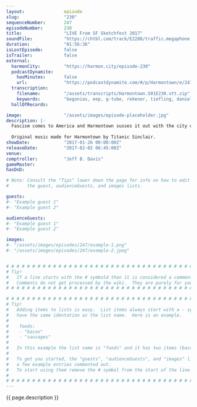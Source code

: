```yaml
---
layout:               episode
slug:                 "230"
sequenceNumber:       247
episodeNumber:        230
title:                "LIVE From SF Sketchfest 2017"
soundFile:            "https://chtbl.com/track/E2288/traffic.megaphone.fm/STA7033395606.mp3?updated=1596827132"
duration:             "01:56:36"
isLostEpisode:        false
isTrailer:            false
external:
  harmonCity:         "https://harmon.city/episode-230"
  podcastDynamite:
    hasMinutes:       false
    url:              "https://podcastdynamite.com/#/p/Harmontown/e/247/230"
  transcription:
    filename:         "/assets/transcripts/Harmontown.S01E230.vtt.zip"
    keywords:         "begonias, eep, g-tube, rekener, tiefling, daniella, necromancer, friendsforbenefits, pete's, sorting, 2x4, zayn, disgruntled, gelatinous, gerard, warlock, syrup, mime, kink, mussolini, ooze, healer, barrel, inauguration, bb"
  hallOfRecords:      

image:                "/assets/images/episode-placeholder.jpg"
description: |-
  Fascism comes to America and Harmontown susses it out with the city of San Francisco.
  
  Original music made for Harmontown by Titanic Sinclair.
showDate:             "2017-01-26 00:00:00Z"
releaseDate:          "2017-02-02 06:45:00Z"
venue:                
comptroller:          "Jeff B. Davis"
gameMaster:           
hasDnD:               

# Note: Consult the "Tips" lower down the page for info on how to edit
#       the guest, audienceGuests, and images lists.

guests:
#- "Example guest 1"
#- "Example guest 2"

audienceGuests:
#- "Example guest 1"
#- "Example guest 2"

images:
#- "/assets/images/episodes/247/example-1.png"
#- "/assets/images/episodes/247/example-2.jpeg"


# # # # # # # # # # # # # # # # # # # # # # # # # # # # # # # # # # # # # # # # # # # # #
# Tip!
#   If a line starts with the # symbold then it is considered a comment.
#   Comments do not get processed by the wiki.  They are purely for your information.
# # # # # # # # # # # # # # # # # # # # # # # # # # # # # # # # # # # # # # # # # # # # #

# # # # # # # # # # # # # # # # # # # # # # # # # # # # # # # # # # # # # # # # # # # # #
# Tip!
#   Adding items to lists is easy.  List items always start with a - symbol and have
#   have the same identation as the list name.  Here is an example.
#
#    foods:
#    - "bacon"
#    - "sausages"
#
#   In this example the list name is "foods" and it has two items (bacon, and sausages).
#
#   To get you started, the "guests", "audienceGuests", and "images" lists below have
#   a few example entries commented out.
#   To start using them remove the # symbol from the start of the line.
#
# # # # # # # # # # # # # # # # # # # # # # # # # # # # # # # # # # # # # # # # # # # # #
---
```


<!-- The episode description will be rendered here -->
{{ page.description }}

<!-- Add your content BELOW here -->
<!-- vvvvvvvvvvvvvvvvvvvvvvvvvvv -->




<!-- ^^^^^^^^^^^^^^^^^^^^^^^^^^^ -->
<!-- Add your content ABOVE here -->

<!-- The episode gallery will be rendered here -->